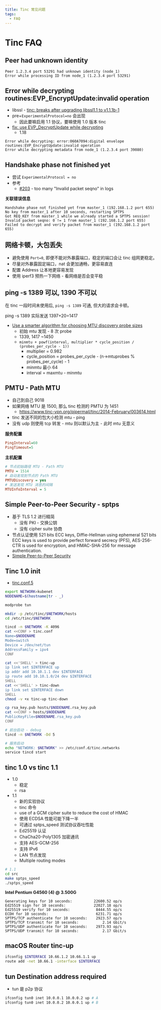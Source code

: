```yaml
---
title: Tinc 常见问题
tags:
  - FAQ
---
```


# Tinc FAQ

## Peer had unknown identity

```
Peer 1.2.3.4 port 53291 had unknown identity (node_1)
Error while processing ID from node_1 (1.2.3.4 port 53291)
```

## Error while decrypting routines:EVP_EncryptUpdate:invalid operation

- libssl - [tinc: breaks after upgrading libssl1.1 to v1.1.1b-1](https://bugs.debian.org/cgi-bin/bugreport.cgi?bug=923438)
- pre+`ExperimentalProtocol=no` 会出现
  - 因此要嘛启用 1.1 协议，要嘛使用 1.0 版本 tinc
- [fix: use EVP_DecryptUpdate while decrypting](https://github.com/gsliepen/tinc/commit/2b0aeec02d64bb4724da9ff1dbc19b7d35d7c904)
  - 1.18

```
Error while decrypting: error:060A7094:digital envelope routines:EVP_EncryptUpdate:invalid operation
Error while decrypting metadata from node_1 (1.2.3.4 port 39080)
```

## Handshake phase not finished yet

- 尝试 `ExperimentalProtocol = no`
- 参考
  - [#203](https://github.com/gsliepen/tinc/issues/203) - too many "Invalid packet seqno" in logs

**关联错误信息**

```
Handshake phase not finished yet from master_1 (192.168.1.2 port 655)
No key from master_1 after 10 seconds, restarting SPTPS
Got REQ_KEY from master_1 while we already started a SPTPS session!
Invalid packet seqno: 0 != 1 from master_1 (192.168.1.2 port 655)
Failed to decrypt and verify packet from master_1 (192.168.1.2 port 655)
```

## 网络卡顿，大包丢失

- 避免使用 `Port=0`, 即便不能对外暴露端口，稳定的端口会让 tinc 组网更稳定。
- 尽量对外暴露固定端口，nat 会更加通畅，更容易直连
- 配置 Address 让本地更容易发现
- 使用 iperf3 预热一下网络 - 看网络是否会变平稳

## ping -s 1389 可以, 1390 不可以

在 tinc 一段时间未使用后, `ping -s 1389` 可通, 但大的请求会卡顿。

ping -s 1389 实际发送 1397+20=1417

- [Use a smarter algorithm for choosing MTU discovery probe sizes](https://github.com/gsliepen/tinc/commit/24d28adf64934c8d726959e25dce8c10dbd10d1f)
  - 初始 mtu 发现 - 8 次 probe
  - 1339, 1417 ~1450
  - `minmtu + powf(interval, multiplier * cycle_position / (probes_per_cycle - 1))`
    - multiplier = 0.982
    - cycle_position = probes_per_cycle - (n->mtuprobes % probes_per_cycle) - 1
    - minmtu 最小 64
    - interval = maxmtu - minmtu

## PMTU - Path MTU

- 自己到自己 9018
- 如果网络 MTU 是 1500, 那么 tinc 检测的 PMTU 为 1451
  - https://www.tinc-vpn.org/pipermail/tinc/2014-February/003614.html
- tinc 发送不同的包大小检测 mtu - ping
- 没有 udp 则使用 tcp 转发 - mtu 则以默认为主 - 此时 mtu 无意义

**服务配置**

```ini
PingInterval=60
PingTimeout=5
```

**主机配置**

```ini
# 节点初始路径 MTU - Path MTU
PMTU = 1514
# 自动发现到节点的 Path MTU
PMTUDiscovery = yes
# 发送发现 MTU 消息的间隔
MTUInfoInterval = 5
```

## Simple Peer-to-Peer Security - sptps

- 基于 TLS 1.2 进行精简
  - 没有 PKI - 交换公钥
  - 没有 cipher suite 协商
- 节点认证使用 521 bits ECC keys, Diffie-Hellman using ephemeral 521 bits ECC keys is used to provide perfect forward secrecy (PFS), AES-256-CTR is used for encryption, and HMAC-SHA-256 for message authentication.
- [Simple Peer-to-Peer Security](https://www.tinc-vpn.org/documentation-1.1/Simple-Peer_002dto_002dPeer-Security.html)

## Tinc 1.0 init

- [tinc.conf.5](https://www.tinc-vpn.org/documentation/tinc.conf.5)

```bash
export NETWORK=kubenet
NODENAME=$(hostname|tr - _)

modprobe tun

mkdir -p /etc/tinc/$NETWORK/hosts
cd /etc/tinc/$NETWORK

tincd -n $NETWORK -K 4096
cat <<CONF > tinc.conf
Name=$NODENAME
Mode=switch
Device = /dev/net/tun
AddressFamily = ipv4
CONF

cat <<'SHELL' > tinc-up
ip link set $INTERFACE up
ip addr add 10.10.1.1 dev $INTERFACE
ip route add 10.10.1.0/24 dev $INTERFACE
SHELL
cat <<'SHELL' > tinc-down
ip link set $INTERFACE down
SHELL
chmod -v +x tinc-up tinc-down

cp rsa_key.pub hosts/$NODENAME.rsa_key.pub
cat <<CONF > hosts/$NODENAME
PublicKeyFile=$NODENAME.rsa_key.pub
CONF

# 前台启动 - debug
tincd -n $NETWORK -Dd 5

# 服务启动
echo "NETWORK: $NETWORK" >> /etc/conf.d/tinc.networks
service tincd start
```

## tinc 1.0 vs tinc 1.1

- 1.0
  - 稳定
  - rsa
- 1.1
  - 新的实验协议
  - tinc 命令
  - use of a GCM cipher suite to reduce the cost of HMAC
  - 使用 ECDSA 性能可能下降一半
  - 可通过 sptps_speed 测试协议吞吐性能
  - Ed25519 认证
  - ChaCha20-Poly1305 加密通讯
  - 支持 AES-GCM-256
  - 支持 IPv6
  - LAN 节点发现
  - Multiple routing modes

```bash
# 1.1
cd src
make sptps_speed
./sptps_speed
```

**Intel Pentium G4560 (4) @ 3.500G**

```
Generating keys for 10 seconds:          22600.52 op/s
Ed25519 sign for 10 seconds:             22027.18 op/s
Ed25519 verify for 10 seconds:            8444.55 op/s
ECDH for 10 seconds:                      6231.71 op/s
SPTPS/TCP authenticate for 10 seconds:    2923.57 op/s
SPTPS/TCP transmit for 10 seconds:           2.14 Gbit/s
SPTPS/UDP authenticate for 10 seconds:    2973.93 op/s
SPTPS/UDP transmit for 10 seconds:           2.17 Gbit/s
```

## macOS Router tinc-up

```sh
ifconfig $INTERFACE 10.66.1.2 10.66.1.1 up
route add -net 10.66.1 -interface $INTERFACE
```

## tun Destination address required

- tun 是 p2p 协议

```bash
ifconfig tun0 inet 10.0.0.1 10.0.0.2 up # A
ifconfig tun0 inet 10.0.0.2 10.0.0.1 up # B
```
